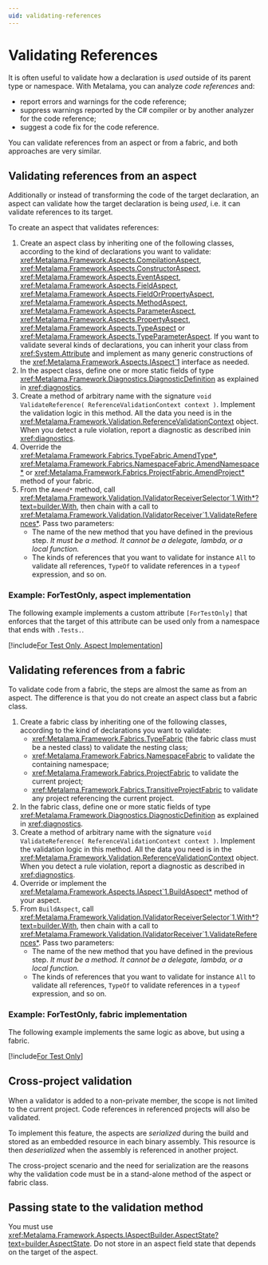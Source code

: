 ```yaml
---
uid: validating-references
---
```


# Validating References

It is often useful to validate how a declaration is _used_ outside of its parent type or namespace. With Metalama, you can analyze _code references_ and:

* report errors and warnings for the code reference;
* suppress warnings reported by the C# compiler or by another analyzer for the code reference;
* suggest a code fix for the code reference.

You can validate references from an aspect or from a fabric, and both approaches are very similar.

## Validating references from an aspect

Additionally or instead of transforming the code of the target declaration, an aspect can validate how the target declaration is being _used_, i.e. it can validate references to its target.

To create an aspect that validates references:

1. Create an aspect class by inheriting one of the following classes, according to the kind of declarations you want to validate: <xref:Metalama.Framework.Aspects.CompilationAspect>, 
<xref:Metalama.Framework.Aspects.ConstructorAspect>, <xref:Metalama.Framework.Aspects.EventAspect>,
<xref:Metalama.Framework.Aspects.FieldAspect>, <xref:Metalama.Framework.Aspects.FieldOrPropertyAspect>, 
<xref:Metalama.Framework.Aspects.MethodAspect>, <xref:Metalama.Framework.Aspects.ParameterAspect>, 
<xref:Metalama.Framework.Aspects.PropertyAspect>, <xref:Metalama.Framework.Aspects.TypeAspect> or <xref:Metalama.Framework.Aspects.TypeParameterAspect>. If you want to validate several kinds of declarations, you can inherit your class from <xref:System.Attribute> and implement as many generic constructions of the <xref:Metalama.Framework.Aspects.IAspect`1> interface as needed.
2. In the aspect class, define one or more static fields of type <xref:Metalama.Framework.Diagnostics.DiagnosticDefinition> as explained in <xref:diagnostics>.
3. Create a method of arbitrary name with the signature `void ValidateReference( ReferenceValidationContext context )`. Implement the validation logic in this method. All the data you need is in the <xref:Metalama.Framework.Validation.ReferenceValidationContext> object. When you detect a rule violation, report a diagnostic as described inin <xref:diagnostics>.
4. Override the <xref:Metalama.Framework.Fabrics.TypeFabric.AmendType*>, <xref:Metalama.Framework.Fabrics.NamespaceFabric.AmendNamespace*> or <xref:Metalama.Framework.Fabrics.ProjectFabric.AmendProject*> method of your fabric.
5. From the `Amend*` method, call <xref:Metalama.Framework.Validation.IValidatorReceiverSelector`1.With*?text=builder.With>, then chain with a call to <xref:Metalama.Framework.Validation.IValidatorReceiver`1.ValidateReferences*>. Pass two parameters:
   - The name of the new method that you have defined in the previous step. *It must be a method. It cannot be a delegate, lambda, or a local function.*
   - The kinds of references that you want to validate for instance `All` to validate all references, `TypeOf` to validate references in a `typeof` expression, and so on.


### Example: ForTestOnly, aspect implementation

The following example implements a custom attribute `[ForTestOnly]` that enforces that the target of this attribute can be used only from a namespace that ends with `.Tests.`.

[!include[For Test Only, Aspect Implementation](../../code/Metalama.Documentation.SampleCode.AspectFramework/ForTestOnly.cs)]


##  Validating references from a fabric

To validate code from a fabric, the steps are almost the same as from an aspect. The difference is that you do not create an aspect class but a fabric class.


1. Create a fabric class by inheriting one of the following classes, according to the kind of declarations you want to validate: 
   * <xref:Metalama.Framework.Fabrics.TypeFabric> (the fabric class must be a nested class) to validate the nesting class;
   * <xref:Metalama.Framework.Fabrics.NamespaceFabric> to validate the containing namespace;
   * <xref:Metalama.Framework.Fabrics.ProjectFabric> to validate the current project;
   * <xref:Metalama.Framework.Fabrics.TransitiveProjectFabric> to validate any project referencing the current project.
2. In the fabric class, define one or more static fields of type <xref:Metalama.Framework.Diagnostics.DiagnosticDefinition> as explained in <xref:diagnostics>.
3. Create a method of arbitrary name with the signature `void ValidateReference( ReferenceValidationContext context )`. Implement the validation logic in this method. All the data you need is in the <xref:Metalama.Framework.Validation.ReferenceValidationContext> object. When you detect a rule violation, report a diagnostic as described in <xref:diagnostics>.
4. Override or implement the <xref:Metalama.Framework.Aspects.IAspect`1.BuildAspect*> method of your aspect.
5. From `BuildAspect`, call <xref:Metalama.Framework.Validation.IValidatorReceiverSelector`1.With*?text=builder.With>, then chain with a call to <xref:Metalama.Framework.Validation.IValidatorReceiver`1.ValidateReferences*>. Pass two parameters:
   - The name of the new method that you have defined in the previous step. *It must be a method. It cannot be a delegate, lambda, or a local function.*
   - The kinds of references that you want to validate for instance `All` to validate all references, `TypeOf` to validate references in a `typeof` expression, and so on.

### Example: ForTestOnly, fabric implementation

The following example implements the same logic as above, but using a fabric.

[!include[For Test Only](../../code/Metalama.Documentation.SampleCode.AspectFramework/ForTestOnly_Fabric.cs)]


## Cross-project validation

When a validator is added to a non-private member, the scope is not limited to the current project. Code references in referenced projects will also be validated.

To implement this feature, the aspects are _serialized_ during the build and stored as an embedded resource in each binary assembly. This resource is then _deserialized_ when the assembly is referenced in another project.

The cross-project scenario and the need for serialization are the reasons why the validation code must be in a stand-alone method of the aspect or fabric class.


## Passing state to the validation method

You must use <xref:Metalama.Framework.Aspects.IAspectBuilder.AspectState?text=builder.AspectState>. Do not store in an aspect field state that depends on the target of the aspect.